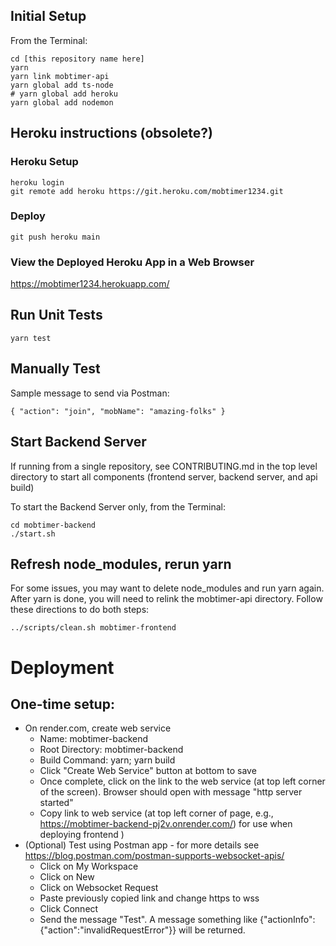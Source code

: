 ## Initial Setup

From the Terminal:

```
cd [this repository name here]
yarn
yarn link mobtimer-api
yarn global add ts-node
# yarn global add heroku
yarn global add nodemon
```

## Heroku instructions (obsolete?)

### Heroku Setup

```
heroku login
git remote add heroku https://git.heroku.com/mobtimer1234.git
```

### Deploy

```
git push heroku main
```

### View the Deployed Heroku App in a Web Browser

https://mobtimer1234.herokuapp.com/

## Run Unit Tests

```
yarn test
```

## Manually Test

Sample message to send via Postman:

```
{ "action": "join", "mobName": "amazing-folks" }
```

## Start Backend Server

If running from a single repository, see CONTRIBUTING.md in the top level directory to start all components (frontend server, backend server, and api build)

To start the Backend Server only, from the Terminal:

```
cd mobtimer-backend
./start.sh
```

## Refresh node_modules, rerun yarn

For some issues, you may want to delete node_modules and run yarn again. After yarn is done, you will need to relink the mobtimer-api directory. Follow these directions to do both steps:

```
../scripts/clean.sh mobtimer-frontend
```

# Deployment

## One-time setup:

- On render.com, create web service
  - Name: mobtimer-backend
  - Root Directory: mobtimer-backend
  - Build Command: yarn; yarn build
  - Click "Create Web Service" button at bottom to save
  - Once complete, click on the link to the web service (at top left corner of the screen). Browser should open with message "http server started"
  - Copy link to web service (at top left corner of page, e.g., https://mobtimer-backend-pj2v.onrender.com/) for use when deploying frontend )
- (Optional) Test using Postman app - for more details see https://blog.postman.com/postman-supports-websocket-apis/
  - Click on My Workspace
  - Click on New
  - Click on Websocket Request
  - Paste previously copied link and change https to wss
  - Click Connect
  - Send the message "Test". A message something like {"actionInfo":{"action":"invalidRequestError"}} will be returned.
